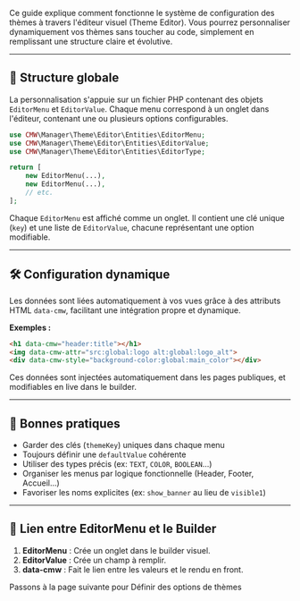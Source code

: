 Ce guide explique comment fonctionne le système de configuration des thèmes à travers l'éditeur visuel (Theme Editor). Vous pourrez personnaliser dynamiquement vos thèmes sans toucher au code, simplement en remplissant une structure claire et évolutive.

---

## 📁 Structure globale

La personnalisation s'appuie sur un fichier PHP contenant des objets `EditorMenu` et `EditorValue`. Chaque menu correspond à un onglet dans l'éditeur, contenant une ou plusieurs options configurables.

```php
use CMW\Manager\Theme\Editor\Entities\EditorMenu;
use CMW\Manager\Theme\Editor\Entities\EditorValue;
use CMW\Manager\Theme\Editor\Entities\EditorType;

return [
    new EditorMenu(...),
    new EditorMenu(...),
    // etc.
];
```

Chaque `EditorMenu` est affiché comme un onglet. Il contient une clé unique (`key`) et une liste de `EditorValue`, chacune représentant une option modifiable.

---

## 🛠 Configuration dynamique

Les données sont liées automatiquement à vos vues grâce à des attributs HTML `data-cmw`, facilitant une intégration propre et dynamique.

**Exemples :**

```html
<h1 data-cmw="header:title"></h1>
<img data-cmw-attr="src:global:logo alt:global:logo_alt">
<div data-cmw-style="background-color:global:main_color"></div>
```

Ces données sont injectées automatiquement dans les pages publiques, et modifiables en live dans le builder.

---

## 🚦 Bonnes pratiques

- Garder des clés (`themeKey`) uniques dans chaque menu
- Toujours définir une `defaultValue` cohérente
- Utiliser des types précis (ex: `TEXT`, `COLOR`, `BOOLEAN`...)
- Organiser les menus par logique fonctionnelle (Header, Footer, Accueil...)
- Favoriser les noms explicites (ex: `show_banner` au lieu de `visible1`)

---

## 🔗 Lien entre EditorMenu et le Builder

1. **EditorMenu** : Crée un onglet dans le builder visuel.
2. **EditorValue** : Crée un champ à remplir.
3. **data-cmw** : Fait le lien entre les valeurs et le rendu en front.

Passons à la page suivante pour Définir des options de thèmes